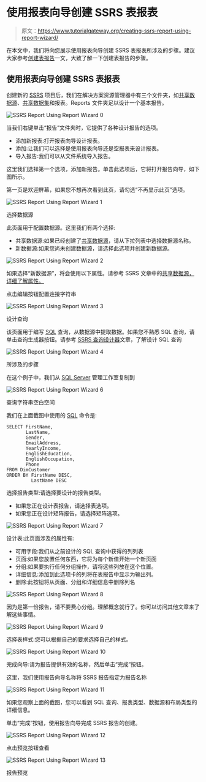 # 使用报表向导创建 SSRS 表报表

> 原文：<https://www.tutorialgateway.org/creating-ssrs-report-using-report-wizard/>

在本文中，我们将向您展示使用报表向导创建 SSRS 表报表所涉及的步骤。建议大家参考[创建表报告](https://www.tutorialgateway.org/ssrs-table-report/)一文，大致了解一下创建表报告的步骤。

## 使用报表向导创建 SSRS 表报表

创建新的 [SSRS](https://www.tutorialgateway.org/ssrs/) 项目后，我们在解决方案资源管理器中有三个文件夹，如[共享数据源](https://www.tutorialgateway.org/ssrs-shared-data-source/)、[共享数据集](https://www.tutorialgateway.org/shared-dataset-in-ssrs/)和报表。Reports 文件夹足以设计一个基本报告。

![SSRS Report Using Report Wizard 0](img/cd8bbecd91e2cc477ac5fbebcbc83841.png)

当我们右键单击“报告”文件夹时，它提供了各种设计报告的选项。

*   添加新报表:打开报表向导设计报表。
*   添加:让我们可以选择是使用报表向导还是空报表来设计报表。
*   导入报告:我们可以从文件系统导入报告。

这里我们选择第一个选项，添加新报告。单击此选项后，它将打开报告向导，如下图所示。

第一页是欢迎屏幕，如果您不想再次看到此页，请勾选“不再显示此页”选项。

![SSRS Report Using Report Wizard 1](img/119efa222536d122cf09ec6ca61f0c7c.png)

选择数据源

此页面用于配置数据源。这里我们有两个选择:

*   共享数据源:如果已经创建了[共享数据源](https://www.tutorialgateway.org/ssrs-shared-data-source/)，请从下拉列表中选择数据源名称。
*   新数据源:如果您尚未创建数据源，请选择此选项并创建新数据源。

![SSRS Report Using Report Wizard 2](img/c4d5e3e11c75df5e58b9e3cf65bdc6c3.png)

如果选择“新数据源”，将会使用以下属性。请参考 SSRS 文章中的[共享数据源，详细了解属性。](https://www.tutorialgateway.org/ssrs-shared-data-source/)

点击编辑按钮配置连接字符串

![SSRS Report Using Report Wizard 3](img/897df1181b2e59560dae9c6fb2c7be91.png)

设计查询

该页面用于编写 [SQL](https://www.tutorialgateway.org/sql/) 查询，从数据源中提取数据。如果您不熟悉 SQL 查询，请单击查询生成器按钮。请参考 [SSRS 查询设计器](https://www.tutorialgateway.org/ssrs-query-designer/)文章，了解设计 SQL 查询

![SSRS Report Using Report Wizard 4](img/1e3fb333d730ce2441d9cd4a87a93b0e.png)

所涉及的步骤

在这个例子中，我们从 [SQL Server](https://www.tutorialgateway.org/sql/) 管理工作室复制到

![SSRS Report Using Report Wizard 6](img/8da0353d845a6a9eae03e3a1f85b890c.png)

查询字符串空白空间

我们在上面截图中使用的 [SQL](https://www.tutorialgateway.org/sql/) 命令是:

```
SELECT FirstName, 
       LastName, 
       Gender, 
       EmailAddress, 
       YearlyIncome, 
       EnglishEducation, 
       EnglishOccupation, 
       Phone
FROM DimCustomer
ORDER BY FirstName DESC, 
         LastName DESC
```

选择报告类型:请选择要设计的报告类型。

*   如果您正在设计表报告，请选择表选项。
*   如果您正在设计矩阵报告，请选择矩阵选项。

![SSRS Report Using Report Wizard 7](img/a55d8e586ad75c0868fba70dc330e169.png)

设计表:此页面涉及的属性有:

*   可用字段:我们从之前设计的 SQL 查询中获得的列列表
*   页面:如果您放置任何东西，它将为每个新值开始一个新页面
*   分组:如果要执行任何分组操作，请将这些列放在这个位置。
*   详细信息:添加到此选项卡的列将在表报告中显示为输出列。
*   删除:此按钮将从页面、分组和详细信息中删除列名

![SSRS Report Using Report Wizard 8](img/118418fb0a82860e90ecac5d49dcbb7b.png)

因为是第一份报告，请不要费心分组。理解概念就行了。你可以访问其他文章来了解这些事情。

![SSRS Report Using Report Wizard 9](img/2178aae64d61b6b300aad23f6fef4964.png)

选择表样式:您可以根据自己的要求选择自己的样式。

![SSRS Report Using Report Wizard 10](img/0263f78e0c87ac966315a408b2df348e.png)

完成向导:请为报告提供有效的名称，然后单击“完成”按钮。

这里，我们使用报告向导名称将 SSRS 报告指定为报告名称

![SSRS Report Using Report Wizard 11](img/3198df0ed7dc0915ab0d202a04bf52a5.png)

如果您观察上面的截图，您可以看到 SQL 查询、报表类型、数据源和布局类型的详细信息。

单击“完成”按钮，使用报告向导完成 SSRS 报告的创建。

![SSRS Report Using Report Wizard 12](img/b05bb12d78cd21ae4699171f539fe4c3.png)

点击预览按钮查看

![SSRS Report Using Report Wizard 13](img/03b35e2141cc9d6dc1be28e9c5c5c8ed.png)

报告预览